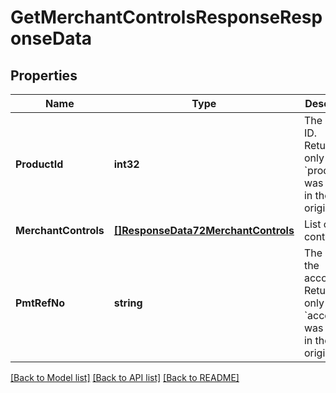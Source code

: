 # GetMerchantControlsResponseResponseData

## Properties
Name | Type | Description | Notes
------------ | ------------- | ------------- | -------------
**ProductId** | **int32** | The product ID. Returned only when &#x60;prodId&#x60; was passed in the original call. | [optional] [default to null]
**MerchantControls** | [**[]ResponseData72MerchantControls**](ResponseData72_merchant_controls.md) | List of MCC controls | [default to null]
**PmtRefNo** | **string** | The PRN of the account. Returned only when &#x60;accountNo&#x60; was passed in the original call. | [optional] [default to null]

[[Back to Model list]](../README.md#documentation-for-models) [[Back to API list]](../README.md#documentation-for-api-endpoints) [[Back to README]](../README.md)

